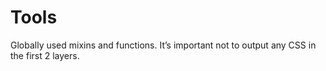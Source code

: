 # Tools

Globally used mixins and functions. It’s important not to output any CSS in the first 2 layers.
